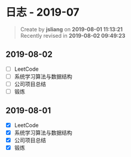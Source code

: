 日志 - 2019-07
===

> Create by **jsliang** on **2019-08-01 11:13:21**  
> Recently revised in **2019-08-02 09:49:23**

## 2019-08-02

* [ ] LeetCode
* [ ] 系统学习算法与数据结构
* [ ] 公司项目总结
* [ ] 锻炼

## 2019-08-01

* [x] LeetCode
* [x] 系统学习算法与数据结构
* [x] 公司项目总结
* [x] 锻炼